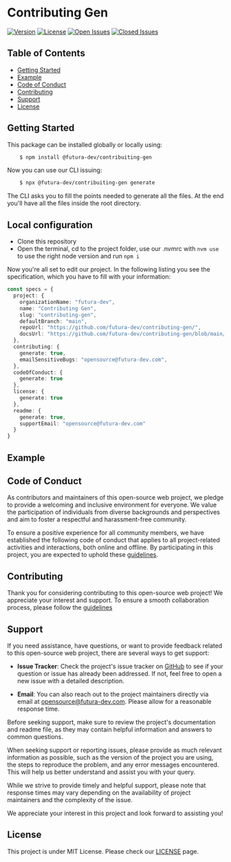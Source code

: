 # Contributing Gen

[![Version](https://img.shields.io/github/v/release/futura-dev/contributing-gen)](https://github.com/futura-dev/contributing-gen)
[![License](https://img.shields.io/github/license/futura-dev/contributing-gen)](https://github.com/futura-dev/contributing-gen/blob/main/LICENSE)
[![Open Issues](https://img.shields.io/github/issues/futura-dev/contributing-gen)](https://github.com/futura-dev/contributing-gen/issues?q=is%3Aissue+is%3Aopen)
[![Closed Issues](https://img.shields.io/github/issues-closed/futura-dev/contributing-gen)](https://github.com/futura-dev/contributing-gen/issues?q=is%3Aissue+is%3Aclosed)

## Table of Contents
- [Getting Started](#getting-started)
- [Example](#example)
- [Code of Conduct](#code-of-conduct)
- [Contributing](#contributing)
- [Support](#support)
- [License](#license)

## Getting Started

This package can be installed globally or locally using:
```sh
    $ npm install @futura-dev/contribuiting-gen
```

Now you can use our CLI issuing:
```sh
    $ npx @futura-dev/contribuiting-gen generate
```

The CLI asks you to fill the points needed to generate all the files.
At the end you'll have all the files inside the root directory.

## Local configuration

- Clone this repository
- Open the terminal, cd to the project folder, use our .nvmrc with `nvm use` to use the right node version and run `npm i`

Now you're all set to edit our project.
In the following listing you see the specification, which you have to fill with your information:

```typescript
const specs = {
  project: {
    organizationName: "futura-dev",
    name: "Contributing Gen",
    slug: "contributing-gen",
    defaultBranch: "main",
    repoUrl: "https://github.com/futura-dev/contributing-gen/",
    docsUrl: "https://github.com/futura-dev/contributing-gen/blob/main/README.md"
  },
  contributing: {
    generate: true,
    emailSensitiveBugs: "opensource@futura-dev.com",
  },
  codeOfConduct: {
    generate: true
  },
  license: {
    generate: true
  },
  readme: {
    generate: true,
    supportEmail: "opensource@futura-dev.com"
  }
}
```
## Example

## Code of Conduct
As contributors and maintainers of this open-source web project, we pledge to provide a welcoming and inclusive environment for everyone. We value the participation of individuals from diverse backgrounds and perspectives and aim to foster a respectful and harassment-free community.

To ensure a positive experience for all community members, we have established the following code of conduct that applies to all project-related activities and interactions, both online and offline. By participating in this project, you are expected to uphold these [guidelines](https://github.com/futura-dev/contributing-gen/blob/main/CODE_OF_CONDUCT.md).

## Contributing
Thank you for considering contributing to this open-source web project! We appreciate your interest and support. To ensure a smooth collaboration process, please follow the [guidelines](https://github.com/futura-dev/contributing-gen/blob/main/CONTRIBUTING.md)

## Support

If you need assistance, have questions, or want to provide feedback related to this open-source web project, there are several ways to get support:

- **Issue Tracker**: Check the project's issue tracker on [GitHub](https://github.com/futura-dev/contributing-gen/issues) to see if your question or issue has already been addressed. If not, feel free to open a new issue with a detailed description.

- **Email**: You can also reach out to the project maintainers directly via email at opensource@futura-dev.com. Please allow for a reasonable response time.

Before seeking support, make sure to review the project's documentation and readme file, as they may contain helpful information and answers to common questions.

When seeking support or reporting issues, please provide as much relevant information as possible, such as the version of the project you are using, the steps to reproduce the problem, and any error messages encountered. This will help us better understand and assist you with your query.

While we strive to provide timely and helpful support, please note that response times may vary depending on the availability of project maintainers and the complexity of the issue.

We appreciate your interest in this project and look forward to assisting you!

## License
This project is under MIT License. Please check our [LICENSE](https://github.com/futura-dev/contributing-gen/blob/main/LICENSE) page.
